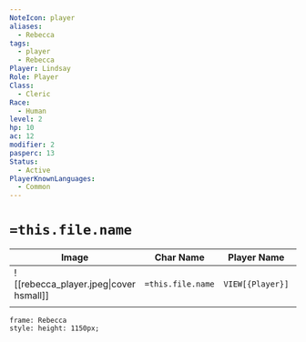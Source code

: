 ```yaml
---
NoteIcon: player
aliases:
  - Rebecca
tags:
  - player
  - Rebecca
Player: Lindsay
Role: Player
Class:
  - Cleric
Race:
  - Human
level: 2
hp: 10
ac: 12
modifier: 2
pasperc: 13
Status:
  - Active
PlayerKnownLanguages:
  - Common
---
```



# `=this.file.name`

| Image                                  | Char Name         | Player Name      | Class           | Race           | Level           |
| -------------------------------------- | ----------------- | ---------------- | --------------- | -------------- | --------------- |
| ![[rebecca_player.jpeg\|cover hsmall]] | `=this.file.name` | `VIEW[{Player}]` | `VIEW[{Class}]` | `VIEW[{Race}]` | `VIEW[{level}]` |
|                                        |                   |                  |                 |                |                 |

```custom-frames
frame: Rebecca
style: height: 1150px;
```

